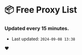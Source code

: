 # :package: Free Proxy List
### Updated every 15 minutes.

- Last updated: `2024-09-08 13:38`

:heart:
